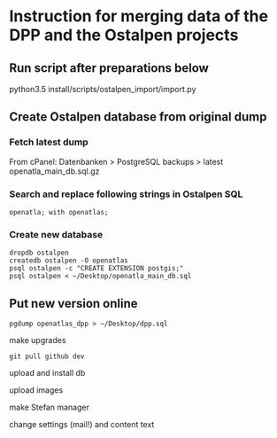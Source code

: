 # Instruction for merging data of the DPP and the Ostalpen projects

## Run script after preparations below

python3.5 install/scripts/ostalpen_import/import.py

## Create Ostalpen database from original dump

### Fetch latest dump

From cPanel: Datenbanken > PostgreSQL backups > latest openatla_main_db.sql.gz

### Search and replace following strings in Ostalpen SQL

    openatla; with openatlas;

### Create new database

    dropdb ostalpen
    createdb ostalpen -O openatlas
    psql ostalpen -c "CREATE EXTENSION postgis;"
    psql ostalpen < ~/Desktop/openatla_main_db.sql

## Put new version online

    pgdump openatlas_dpp > ~/Desktop/dpp.sql

make upgrades

    git pull github dev

upload and install db

upload images

make Stefan manager

change settings (mail!) and content text
